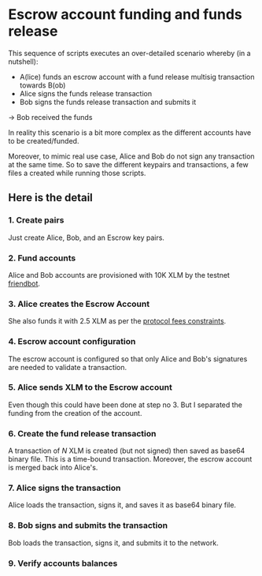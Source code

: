 # Escrow account funding and funds release

This sequence of scripts executes an over-detailed scenario whereby (in a nutshell):

- A(lice) funds an escrow account with a fund release multisig transaction towards B(ob)
- Alice signs the funds release transaction
- Bob signs the funds release transaction and submits it

-> Bob received the funds

In reality this scenario is a bit more complex as the different accounts have to be created/funded.

Moreover, to mimic real use case, Alice and Bob do not sign any transaction at the same time. So to save the different keypairs and transactions, a few files a created while running those scripts.

## Here is the detail

### 1. Create pairs

Just create Alice, Bob, and an Escrow key pairs.

### 2. Fund accounts

Alice and Bob accounts are provisioned with 10K XLM by the testnet [friendbot](https://www.stellar.org/developers/horizon/reference/tutorials/follow-received-payments.html#funding-your-account).

### 3. Alice creates the Escrow Account

She also funds it with 2.5 XLM as per the [protocol fees constraints](https://www.stellar.org/developers/guides/concepts/fees.html#minimum-account-balance).

### 4. Escrow account configuration

The escrow account is configured so that only Alice and Bob's signatures are needed to validate a transaction.

### 5. Alice sends XLM to the Escrow account

Even though this could have been done at step no 3. But I separated the funding from the creation of the account.

### 6. Create the fund release transaction

A transaction of _N_ XLM is created (but not signed) then saved as base64 binary file. This is a time-bound transaction. Moreover, the escrow account is merged back into Alice's.

### 7. Alice signs the transaction 

Alice loads the transaction, signs it, and saves it as base64 binary file.

### 8. Bob signs and submits the transaction

Bob loads the transaction, signs it, and submits it to the network.

### 9. Verify accounts balances
